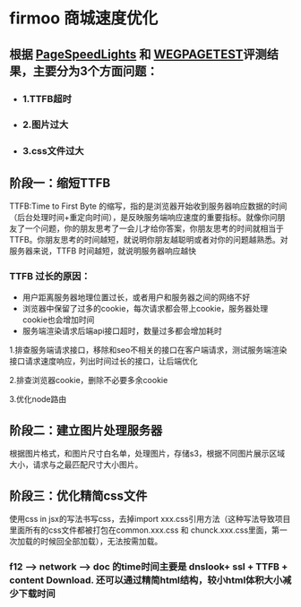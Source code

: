 # firmoo 商城速度优化
## 根据 [PageSpeedLights](https://developers.google.com/speed/pagespeed/insights/?hl=zh-cn) 和 [WEGPAGETEST](https://webpagetest.org/easy.php)评测结果，主要分为3个方面问题：
* ### 1.TTFB超时
* ### 2.图片过大
* ### 3.css文件过大

## 阶段一：缩短TTFB
TTFB:Time to First Byte 的缩写，指的是浏览器开始收到服务器响应数据的时间（后台处理时间+重定向时间），是反映服务端响应速度的重要指标。就像你问朋友了一个问题，你的朋友思考了一会儿才给你答案，你朋友思考的时间就相当于 TTFB。你朋友思考的时间越短，就说明你朋友越聪明或者对你的问题越熟悉。对服务器来说，TTFB 时间越短，就说明服务器响应越快
### TTFB 过长的原因：
* 用户距离服务器地理位置过长，或者用户和服务器之间的网络不好
* 浏览器中保留了过多的cookie，每次请求都会带上cookie，服务器处理cookie也会增加时间
* 服务端渲染请求后端api接口超时，数量过多都会增加耗时

1.排查服务端请求接口，移除和seo不相关的接口在客户端请求，测试服务端渲染接口请求速度响应，列出时间过长的接口，让后端优化

2.排查浏览器cookie，删除不必要多余cookie

3.优化node路由

## 阶段二：建立图片处理服务器

根据图片格式，和图片尺寸白名单，处理图片，存储s3，根据不同图片展示区域大小，请求与之最匹配尺寸大小图片。


## 阶段三：优化精简css文件

使用css in jsx的写法书写css，去掉import xxx.css引用方法（这种写法导致项目里面所有的css文件都被打包在common.xxx.css 和 chunck.xxx.css里面，第一次加载的时候回全部加载），无法按需加载。

### f12 --> network  --> doc 的time时间主要是 dnslook+ ssl + TTFB + content Download. 还可以通过精简html结构，较小html体积大小减少下载时间
